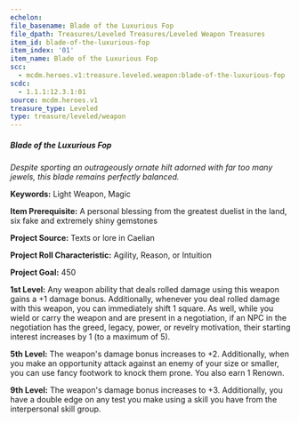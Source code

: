 ```yaml
---
echelon:
file_basename: Blade of the Luxurious Fop
file_dpath: Treasures/Leveled Treasures/Leveled Weapon Treasures
item_id: blade-of-the-luxurious-fop
item_index: '01'
item_name: Blade of the Luxurious Fop
scc:
  - mcdm.heroes.v1:treasure.leveled.weapon:blade-of-the-luxurious-fop
scdc:
  - 1.1.1:12.3.1:01
source: mcdm.heroes.v1
treasure_type: Leveled
type: treasure/leveled/weapon
---
```


##### Blade of the Luxurious Fop

*Despite sporting an outrageously ornate hilt adorned with far too many jewels, this blade remains perfectly balanced.*

**Keywords:** Light Weapon, Magic

**Item Prerequisite:** A personal blessing from the greatest duelist in the land, six fake and extremely shiny gemstones

**Project Source:** Texts or lore in Caelian

**Project Roll Characteristic:** Agility, Reason, or Intuition

**Project Goal:** 450

**1st Level:** Any weapon ability that deals rolled damage using this weapon gains a +1 damage bonus. Additionally, whenever you deal rolled damage with this weapon, you can immediately shift 1 square. As well, while you wield or carry the weapon and are present in a negotiation, if an NPC in the negotiation has the greed, legacy, power, or revelry motivation, their starting interest increases by 1 (to a maximum of 5).

**5th Level:** The weapon's damage bonus increases to +2. Additionally, when you make an opportunity attack against an enemy of your size or smaller, you can use fancy footwork to knock them prone. You also earn 1 Renown.

**9th Level:** The weapon's damage bonus increases to +3. Additionally, you have a double edge on any test you make using a skill you have from the interpersonal skill group.
